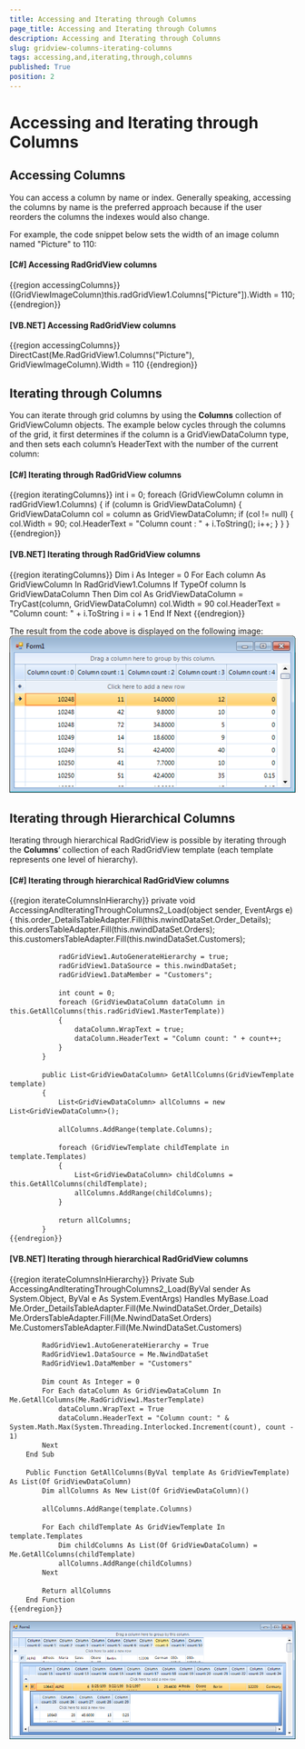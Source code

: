 ```yaml
---
title: Accessing and Iterating through Columns
page_title: Accessing and Iterating through Columns
description: Accessing and Iterating through Columns
slug: gridview-columns-iterating-columns
tags: accessing,and,iterating,through,columns
published: True
position: 2
---
```


# Accessing and Iterating through Columns



## Accessing Columns

You can access a column by name or index. Generally speaking, accessing the columns by name is the preferred approach because if the
      		user reorders the columns the indexes would also change.
      	

For example, the code snippet below sets the width of an image column named "Picture" to 110: 

#### __[C#] Accessing RadGridView columns__

{{region accessingColumns}}
	            ((GridViewImageColumn)this.radGridView1.Columns["Picture"]).Width = 110;
	{{endregion}}



#### __[VB.NET] Accessing RadGridView columns__

{{region accessingColumns}}
	        DirectCast(Me.RadGridView1.Columns("Picture"), GridViewImageColumn).Width = 110
	{{endregion}}



## Iterating through Columns

You can iterate through grid columns by using the __Columns__ collection of GridViewColumn objects. The example below cycles
	  		through the columns of the grid, it first determines if the column is a GridViewDataColumn type, and then sets each column’s HeaderText with 
	  		the number of the current column:
	  	

#### __[C#] Iterating through RadGridView columns__

{{region iteratingColumns}}
	            int i = 0;
	            foreach (GridViewColumn column in radGridView1.Columns)
	            {
	                if (column is GridViewDataColumn)
	                {
	                    GridViewDataColumn col = column as GridViewDataColumn;
	                    if (col != null)
	                    {
	                        col.Width = 90;
	                        col.HeaderText = "Column count : " + i.ToString();
	                        i++;
	                    }
	                }
	            }
	{{endregion}}



#### __[VB.NET] Iterating through RadGridView columns__

{{region iteratingColumns}}
	        Dim i As Integer = 0
	        For Each column As GridViewColumn In RadGridView1.Columns
	            If TypeOf column Is GridViewDataColumn Then
	                Dim col As GridViewDataColumn = TryCast(column, GridViewDataColumn)
	                col.Width = 90
	                col.HeaderText = "Column count: " + i.ToString
	                i = i + 1
	            End If
	        Next
	{{endregion}}



The result from the code above is displayed on the following image:![gridview-columns-iterating-columns 001](images/gridview-columns-iterating-columns001.png)

## Iterating through Hierarchical Columns

Iterating through hierarchical RadGridView is possible by iterating through the __Columns__’ collection of each RadGridView 
	  		template (each template represents one level of hierarchy).
	  	

#### __[C#] Iterating through hierarchical RadGridView columns__

{{region iterateColumnsInHierarchy}}
	        private void AccessingAndIteratingThroughColumns2_Load(object sender, EventArgs e)
	        {
	            this.order_DetailsTableAdapter.Fill(this.nwindDataSet.Order_Details);
	            this.ordersTableAdapter.Fill(this.nwindDataSet.Orders);
	            this.customersTableAdapter.Fill(this.nwindDataSet.Customers);
	
	            radGridView1.AutoGenerateHierarchy = true;
	            radGridView1.DataSource = this.nwindDataSet;
	            radGridView1.DataMember = "Customers";
	
	            int count = 0;
	            foreach (GridViewDataColumn dataColumn in this.GetAllColumns(this.radGridView1.MasterTemplate))
	            {
	                dataColumn.WrapText = true;
	                dataColumn.HeaderText = "Column count: " + count++;
	            }
	        }
	
	        public List<GridViewDataColumn> GetAllColumns(GridViewTemplate template)
	        {
	            List<GridViewDataColumn> allColumns = new List<GridViewDataColumn>();
	
	            allColumns.AddRange(template.Columns);
	
	            foreach (GridViewTemplate childTemplate in template.Templates)
	            {
	                List<GridViewDataColumn> childColumns = this.GetAllColumns(childTemplate);
	                allColumns.AddRange(childColumns);
	            }
	
	            return allColumns;
	        }
	{{endregion}}



#### __[VB.NET] Iterating through hierarchical RadGridView columns__

{{region iterateColumnsInHierarchy}}
	    Private Sub AccessingAndIteratingThroughColumns2_Load(ByVal sender As System.Object, ByVal e As System.EventArgs) Handles MyBase.Load
	        Me.Order_DetailsTableAdapter.Fill(Me.NwindDataSet.Order_Details)
	        Me.OrdersTableAdapter.Fill(Me.NwindDataSet.Orders)
	        Me.CustomersTableAdapter.Fill(Me.NwindDataSet.Customers)
	
	        RadGridView1.AutoGenerateHierarchy = True
	        RadGridView1.DataSource = Me.NwindDataSet
	        RadGridView1.DataMember = "Customers"
	
	        Dim count As Integer = 0
	        For Each dataColumn As GridViewDataColumn In Me.GetAllColumns(Me.RadGridView1.MasterTemplate)
	            dataColumn.WrapText = True
	            dataColumn.HeaderText = "Column count: " & System.Math.Max(System.Threading.Interlocked.Increment(count), count - 1)
	        Next
	    End Sub
	
	    Public Function GetAllColumns(ByVal template As GridViewTemplate) As List(Of GridViewDataColumn)
	        Dim allColumns As New List(Of GridViewDataColumn)()
	
	        allColumns.AddRange(template.Columns)
	
	        For Each childTemplate As GridViewTemplate In template.Templates
	            Dim childColumns As List(Of GridViewDataColumn) = Me.GetAllColumns(childTemplate)
	            allColumns.AddRange(childColumns)
	        Next
	
	        Return allColumns
	    End Function
	{{endregion}}

![gridview-columns-iterating-columns 002](images/gridview-columns-iterating-columns002.png)
